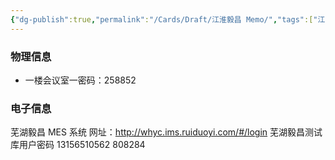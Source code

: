```yaml
---
{"dg-publish":true,"permalink":"/Cards/Draft/江淮毅昌 Memo/","tags":["江淮毅昌/蝶创I-MES"]}
---
```


### 物理信息
- 一楼会议室一密码：258852

### 电子信息

芜湖毅昌 MES 系统
网址：http://whyc.ims.ruiduoyi.com/#/login
芜湖毅昌测试库用户密码
13156510562
808284
